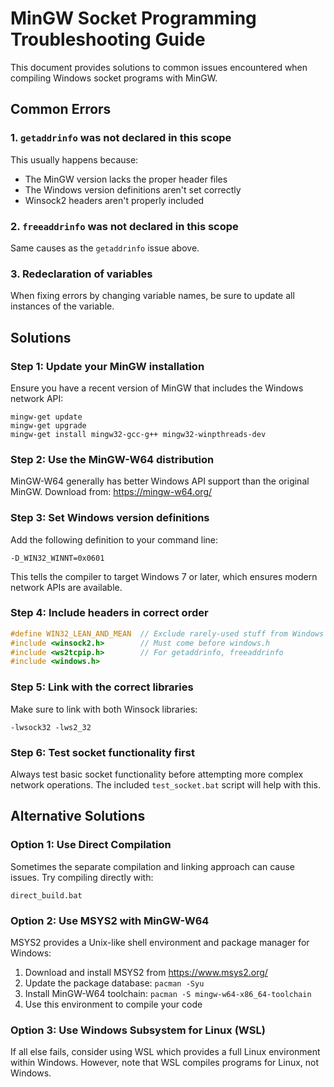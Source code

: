 # MinGW Socket Programming Troubleshooting Guide

This document provides solutions to common issues encountered when compiling Windows socket programs with MinGW.

## Common Errors

### 1. `getaddrinfo` was not declared in this scope

This usually happens because:
- The MinGW version lacks the proper header files
- The Windows version definitions aren't set correctly
- Winsock2 headers aren't properly included

### 2. `freeaddrinfo` was not declared in this scope

Same causes as the `getaddrinfo` issue above.

### 3. Redeclaration of variables

When fixing errors by changing variable names, be sure to update all instances of the variable.

## Solutions

### Step 1: Update your MinGW installation

Ensure you have a recent version of MinGW that includes the Windows network API:

```
mingw-get update
mingw-get upgrade
mingw-get install mingw32-gcc-g++ mingw32-winpthreads-dev
```

### Step 2: Use the MinGW-W64 distribution

MinGW-W64 generally has better Windows API support than the original MinGW. 
Download from: https://mingw-w64.org/

### Step 3: Set Windows version definitions

Add the following definition to your command line:

```
-D_WIN32_WINNT=0x0601
```

This tells the compiler to target Windows 7 or later, which ensures modern network APIs are available.

### Step 4: Include headers in correct order

```cpp
#define WIN32_LEAN_AND_MEAN  // Exclude rarely-used stuff from Windows headers
#include <winsock2.h>        // Must come before windows.h
#include <ws2tcpip.h>        // For getaddrinfo, freeaddrinfo
#include <windows.h>
```

### Step 5: Link with the correct libraries

Make sure to link with both Winsock libraries:

```
-lwsock32 -lws2_32
```

### Step 6: Test socket functionality first

Always test basic socket functionality before attempting more complex network operations. The included `test_socket.bat` script will help with this.

## Alternative Solutions

### Option 1: Use Direct Compilation

Sometimes the separate compilation and linking approach can cause issues. Try compiling directly with:

```
direct_build.bat
```

### Option 2: Use MSYS2 with MinGW-W64

MSYS2 provides a Unix-like shell environment and package manager for Windows:

1. Download and install MSYS2 from https://www.msys2.org/
2. Update the package database: `pacman -Syu`
3. Install MinGW-W64 toolchain: `pacman -S mingw-w64-x86_64-toolchain`
4. Use this environment to compile your code

### Option 3: Use Windows Subsystem for Linux (WSL)

If all else fails, consider using WSL which provides a full Linux environment within Windows. However, note that WSL compiles programs for Linux, not Windows. 
